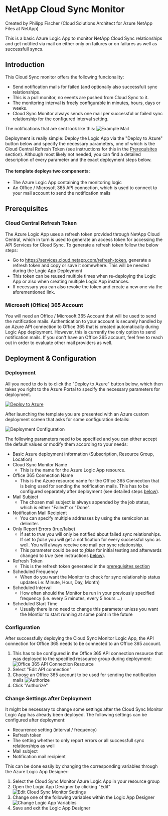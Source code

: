 # NetApp Cloud Sync Monitor

Created by Philipp Fischer (Cloud Solutions Architect for Azure NetApp Files at NetApp)

This is a basic Azure Logic App to monitor NetApp Cloud Sync relationships and get notified via mail on either only on failures or on failures as well as successfull syncs.

## Introduction
This Cloud Sync monitor offers the following funcionality:
- Send notification mails for failed (and optionally also successful) sync relationships.
- This is a pull monitor, no events are pushed from Cloud Sync to it.
- The monitoring interval is freely configurable in minutes, hours, days or weeks. 
- Cloud Sync Monitor always sends one mail per successful or failed sync relationship for the configured interval setting.

The notifications that are sent look like this:
![Example Mail](Screenshots/CloudSyncMonitor-ExampleMail.png)

Deployment is really simple: Deploy the Logic App via the "Deploy to Azure" button below and specify the necessary parameters, one of which is the Cloud Central Refresh Token (see instructions for this in the [Prerequisites](#Prerequisites) section).
Although most likely not needed, you can find a detailed description of every parameter and the exact deployment steps below.

#### The template deploys two components: 
- The Azure Logic App containing the monitoring logic
- An Office / Microsoft 365 API connection, which is used to connect to your mail account to send the notification mails

## Prerequisites
### Cloud Central Refresh Token
The Azure Logic App uses a refresh token provided through NetApp Cloud Central, which in turn is used to generate an access token for accessing the API Services for Cloud Sync.
To generate a refresh token follow the below steps:

- Go to https://services.cloud.netapp.com/refresh-token, generate a refresh token and copy or save it somewhere. This will be needed during the Logic App Deployment
- This token can be reused multiple times when re-deploying the Logic App or also when creating multiple Logic App instances.
- If necessary you can also revoke the token and create a new one via the aforementioned link.

### Microsoft (Office) 365 Account
You will need an Office / Microsoft 365 Account that will be used to send the notification mails. Authentication to your account is securely handled by an Azure API connection to Office 365 that is created automatically during Logic App deployment. However, this is currently the only option to send notification mails.
If you don't have an Office 365 account, feel free to reach out in order to evaluate other mail providers as well.


## Deployment & Configuration
### Deployment

All you need to do is to click the "Deploy to Azure" button below, which then takes you right to the Azure Portal to specify the necessary parameters for deployment.

[![Deploy to Azure](https://aka.ms/deploytoazurebutton)](https://portal.azure.com/#create/Microsoft.Template/uri/https%3A%2F%2Fraw.githubusercontent.com%2Ffischerphilipp%2FCloudSyncMonitor%2Fmaster%2Ftemplate.json)

After launching the template you are presented with an Azure custom deployment screen that asks for some configuration details:

![Deployment Configuration](Screenshots/DeploymentParameters.png)

The following parameters need to be specified and you can either accept the default values or modify them according to your needs:
- Basic Azure deployment information (Subscription, Resource Group, Location)
- Cloud Sync Monitor Name
    - This is the name for the Azure Logic App resource.
- Office 365 Connection Name
    - This is the Azure resource name for the Office 365 Connection that is being used for sending the notification mails. This has to be configured separately after deployment (see detailed steps [below](#Configuration)).
- Mail Subject
    - The chosen mail subject is always appended by the job status, which is either "Failed" or "Done".
- Notification Mail Recipient
    - You can specify multiple addresses by using the semicolon as delimiter.
- Only Report Errors (true/false)
    - If set to *true* you will only be notified about failed sync relationships. If set to *false* you will get a notification for every successful sync as well. You will always receive one mail per sync relationship.
    - This parameter could be set to *false* for initial testing and afterwards changed to *true* (see instructions [below](#Change-Settings-after-Deployment)).
- Refresh Token
    - This is the refresh token generated in the [prerequisites section](#Cloud-Central-Refresh-Token)
- Scheduled Frequency
    - When do you want the Monitor to check for sync relationship status updates i.e: Minute, Hour, Day, Month)
- Scheduled Interval
    - How often should the Monitor be run in your previously specified frequency (i.e. every 5 minutes, every 5 hours ...)
- Scheduled Start Time
    - Usually there is no need to change this parameter unless you want the Montior to start running at some point in the future

### Configuration
After successfully deploying the Cloud Sync Monitor Logic App, the API connection for Office 365 needs to be connected to an Office 365 account.
1. This has to be configured in the Office 365 API connection resource that was deployed to the specified ressource group during deployment:
![Office 365 API Connection Resource](Screenshots/Office365-API-Connection.png)
2. Select "Edit API connection"
3. Choose an Office 365 account to be used for sending the notification mails
![Authorize](Screenshots/Authorize-Office365-Connection.png)
4. Click "Authorize"

### Change Settings after Deployment
It might be necessary to change some settings after the Cloud Sync Monitor Logic App has already been deployed. The following settings can be configured after deployment:
- Recurrence setting (interval / frequency)
- Refresh token
- The setting whether to only report errors or all successfull sync relationships as well
- Mail subject
- Notification mail recipient 

This can be done easily by changing the corresponding variables through the Azure Logic App Designer:
1. Select the Cloud Sync Monitor Azure Logic App in your resource group
2. Open the Logic App Designer by clicking "Edit"
![Edit Cloud Sync Monitor Settings](Screenshots/Edit-Monitor-Settings.png)
3. Change one of the following variables within the Logic App Designer
![Change Logic App Variables](Screenshots/Monitor-Settings-Variables.png)
4. Save and exit the Logic App Designer